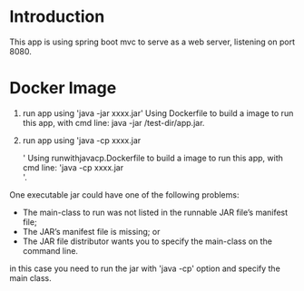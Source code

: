 # Introduction
This app is using spring boot mvc to serve as a web server, listening on port 8080.   


# Docker Image

1. run app using 'java -jar xxxx.jar'
   Using Dockerfile to build a image to run this app, with cmd line: java -jar /test-dir/app.jar.

2. run app using 'java -cp xxxx.jar <main class>'
  Using runwithjavacp.Dockerfile to build a image to run this app, with cmd line: 'java -cp xxxx.jar <main class>'.

One executable jar could have one of the following problems:
* The main-class to run was not listed in the runnable JAR file’s manifest file;
* The JAR’s manifest file is missing; or
* The JAR file distributor wants you to specify the main-class on the command line.

in this case you need to run the jar with 'java -cp' option and specify the main class.